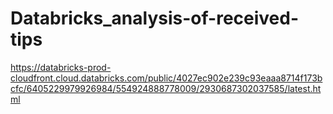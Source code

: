 # Databricks_analysis-of-received-tips


https://databricks-prod-cloudfront.cloud.databricks.com/public/4027ec902e239c93eaaa8714f173bcfc/6405229979926984/554924888778009/2930687302037585/latest.html
